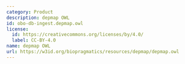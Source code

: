```yaml
---
category: Product
description: depmap OWL
id: obo-db-ingest.depmap.owl
license:
  id: https://creativecommons.org/licenses/by/4.0/
  label: CC-BY-4.0
name: depmap OWL
url: https://w3id.org/biopragmatics/resources/depmap/depmap.owl
---
```

